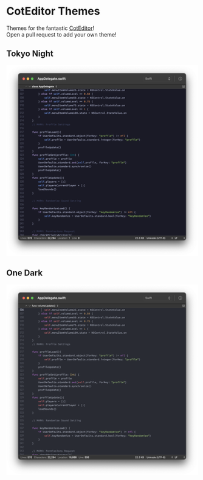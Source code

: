 # CotEditor Themes
Themes for the fantastic [CotEditor](https://github.com/coteditor/CotEditor)!  
Open a pull request to add your own theme!

## Tokyo Night
![alt text](https://github.com/MrKai77/CotEditor-Themes/blob/main/Tokyo%20Night/Screenshot.png)

## One Dark
![alt text](https://github.com/MrKai77/CotEditor-Themes/blob/main/One%20Dark/Screenshot.png)
